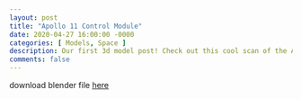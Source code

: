 ```yaml
---
layout: post
title: "Apollo 11 Control Module"
date: 2020-04-27 16:00:00 -0000
categories: [ Models, Space ]
description: Our first 3d model post! Check out this cool scan of the Apollo 11 Control Module!
comments: false
---
```

download blender file [here](/models/Apollo11.zip "download")
